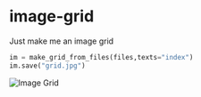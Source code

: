 # image-grid
Just make me an image grid 

```python
im = make_grid_from_files(files,texts="index")
im.save("grid.jpg")
```


![Image Grid](grid.jpg)
